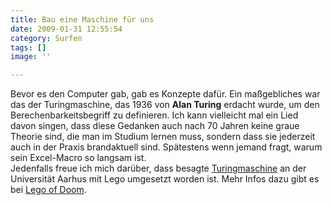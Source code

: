 ```yaml
---
title: Bau eine Maschine für uns
date: 2009-01-31 12:55:54
category: Surfen
tags: []
image: ''

---
```


Bevor es den Computer gab, gab es Konzepte dafür. Ein maßgebliches war das der Turingmaschine, das 1936 von **Alan Turing** erdacht wurde, um den Berechenbarkeitsbegriff zu definieren. Ich kann vielleicht mal ein Lied davon singen, dass diese Gedanken auch nach 70 Jahren keine graue Theorie sind, die man im Studium lernen muss, sondern dass sie jederzeit auch in der Praxis brandaktuell sind. Spätestens wenn jemand fragt, warum sein Excel-Macro so langsam ist.  
Jedenfalls freue ich mich darüber, dass besagte [Turingmaschine](http://www.spreeblick.com/2009/01/31/lego-turing-machine/) an der Universität Aarhus mit Lego umgesetzt worden ist. Mehr Infos dazu gibt es bei [Lego of Doom](http://legoofdoom.blogspot.com/).
